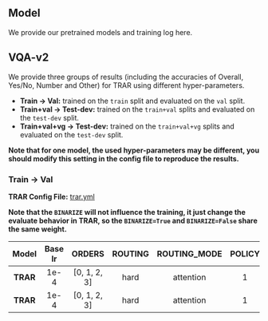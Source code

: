 ## Model
We provide our pretrained models and training log here.

## VQA-v2
We provide three groups of results (including the accuracies of Overall, Yes/No, Number and Other) for TRAR using different hyper-parameters.

- **Train -> Val:** trained on the `train` split and evaluated on the `val` split.
- **Train+val -> Test-dev:** trained on the `train+val` splits and evaluated on the `test-dev` split.
- **Train+val+vg -> Test-dev:** trained on the `train+val+vg` splits and evaluated on the `test-dev` split.

**Note that for one model, the used hyper-parameters may be different, you should modify this setting in the config file to reproduce the results.**

### Train -> Val
**TRAR Config File:** [trar.yml](configs/vqa/trar.yml)

**Note that the `BINARIZE` will not influence the training, it just change the evaluate behavior in TRAR, so the `BINARIZE=True` and `BINARIZE=False` share the same weight.**

| Model    | Base lr | ORDERS      | ROUTING    | ROUTING_MODE| POLICY    | BINARIZE |Overall (%) | Yes/No (%) | Number (%) | Other (%) | Download |
|:--------:|:-------:|:-----------:|:----------:|:-----------:|:---------:|:--------:|:----------:|:----------:|:----------:|:---------:|:---------:|
| **TRAR** | 1e-4    | [0, 1, 2, 3]| hard       | attention   | 1         | False    |  67.61     | 85.22      | 49.66      | 58.97     |           |
| **TRAR** | 1e-4    | [0, 1, 2, 3]| hard       | attention   | 1         | False    |  67.61     | 85.22      | 49.66      | 58.97     |           |
